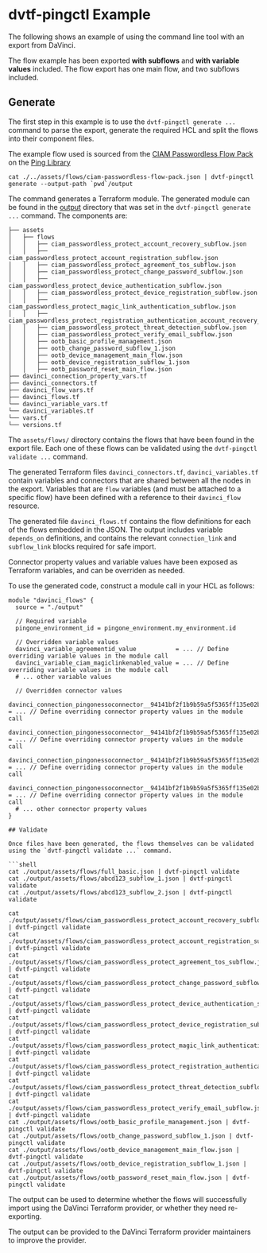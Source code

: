 # dvtf-pingctl Example

The following shows an example of using the command line tool with an export from DaVinci.

The flow example has been exported **with subflows** and **with variable values** included.  The flow export has one main flow, and two subflows included.

## Generate

The first step in this example is to use the `dvtf-pingctl generate ...` command to parse the export, generate the required HCL and split the flows into their component files.

The example flow used is sourced from the [CIAM Passwordless Flow Pack](https://library.pingidentity.com/page/ciam-passwordless-flow-pack) on the [Ping Library](https://library.pingidentity.com)

```shell
cat ./../assets/flows/ciam-passwordless-flow-pack.json | dvtf-pingctl generate --output-path `pwd`/output
```

The command generates a Terraform module.  The generated module can be found in the [output](./output) directory that was set in the `dvtf-pingctl generate ...` command. The components are:

```
├── assets
│   ├── flows
│   │   ├── ciam_passwordless_protect_account_recovery_subflow.json
│   │   ├── ciam_passwordless_protect_account_registration_subflow.json
│   │   ├── ciam_passwordless_protect_agreement_tos_subflow.json
│   │   ├── ciam_passwordless_protect_change_password_subflow.json
│   │   ├── ciam_passwordless_protect_device_authentication_subflow.json
│   │   ├── ciam_passwordless_protect_device_registration_subflow.json
│   │   ├── ciam_passwordless_protect_magic_link_authentication_subflow.json
│   │   ├── ciam_passwordless_protect_registration_authentication_account_recovery_main_flow.json
│   │   ├── ciam_passwordless_protect_threat_detection_subflow.json
│   │   ├── ciam_passwordless_protect_verify_email_subflow.json
│   │   ├── ootb_basic_profile_management.json
│   │   ├── ootb_change_password_subflow_1.json
│   │   ├── ootb_device_management_main_flow.json
│   │   ├── ootb_device_registration_subflow_1.json
│   │   ├── ootb_password_reset_main_flow.json
├── davinci_connection_property_vars.tf
├── davinci_connectors.tf
├── davinci_flow_vars.tf
├── davinci_flows.tf
└── davinci_variable_vars.tf
└── davinci_variables.tf
└── vars.tf
└── versions.tf
```

The `assets/flows/` directory contains the flows that have been found in the export file.  Each one of these flows can be validated using the `dvtf-pingctl validate ...` command.

The generated Terraform files `davinci_connectors.tf`, `davinci_variables.tf` contain variables and connectors that are shared between all the nodes in the export.  Variables that are `flow` variables (and must be attached to a specific flow) have been defined with a reference to their `davinci_flow` resource.

The generated file `davinci_flows.tf` contains the flow definitions for each of the flows embedded in the JSON.  The output includes variable `depends_on` definitions, and contains the relevant `connection_link` and `subflow_link` blocks required for safe import.

Connector property values and variable values have been exposed as Terraform variables, and can be overriden as needed.

To use the generated code, construct a module call in your HCL as follows:

```hcl
module "davinci_flows" {
  source = "./output"

  // Required variable
  pingone_environment_id = pingone_environment.my_environment.id

  // Overridden variable values
  davinci_variable_agreementid_value           = ... // Define overriding variable values in the module call
  davinci_variable_ciam_magiclinkenabled_value = ... // Define overriding variable values in the module call
  # ... other variable values

  // Overridden connector values
  davinci_connection_pingonessoconnector__94141bf2f1b9b59a5f5365ff135e02bb_clientId     = ... // Define overriding connector property values in the module call
  davinci_connection_pingonessoconnector__94141bf2f1b9b59a5f5365ff135e02bb_clientSecret = ... // Define overriding connector property values in the module call 
  davinci_connection_pingonessoconnector__94141bf2f1b9b59a5f5365ff135e02bb_envId        = ... // Define overriding connector property values in the module call
  davinci_connection_pingonessoconnector__94141bf2f1b9b59a5f5365ff135e02bb_region       = ... // Define overriding connector property values in the module call
  # ... other connector property values
}

## Validate

Once files have been generated, the flows themselves can be validated using the `dvtf-pingctl validate ...` command.

```shell
cat ./output/assets/flows/full_basic.json | dvtf-pingctl validate
cat ./output/assets/flows/abcd123_subflow_1.json | dvtf-pingctl validate
cat ./output/assets/flows/abcd123_subflow_2.json | dvtf-pingctl validate

cat ./output/assets/flows/ciam_passwordless_protect_account_recovery_subflow.json | dvtf-pingctl validate
cat ./output/assets/flows/ciam_passwordless_protect_account_registration_subflow.json | dvtf-pingctl validate
cat ./output/assets/flows/ciam_passwordless_protect_agreement_tos_subflow.json | dvtf-pingctl validate
cat ./output/assets/flows/ciam_passwordless_protect_change_password_subflow.json | dvtf-pingctl validate
cat ./output/assets/flows/ciam_passwordless_protect_device_authentication_subflow.json | dvtf-pingctl validate
cat ./output/assets/flows/ciam_passwordless_protect_device_registration_subflow.json | dvtf-pingctl validate
cat ./output/assets/flows/ciam_passwordless_protect_magic_link_authentication_subflow.json | dvtf-pingctl validate
cat ./output/assets/flows/ciam_passwordless_protect_registration_authentication_account_recovery_main_flow.json | dvtf-pingctl validate
cat ./output/assets/flows/ciam_passwordless_protect_threat_detection_subflow.json | dvtf-pingctl validate
cat ./output/assets/flows/ciam_passwordless_protect_verify_email_subflow.json | dvtf-pingctl validate
cat ./output/assets/flows/ootb_basic_profile_management.json | dvtf-pingctl validate
cat ./output/assets/flows/ootb_change_password_subflow_1.json | dvtf-pingctl validate
cat ./output/assets/flows/ootb_device_management_main_flow.json | dvtf-pingctl validate
cat ./output/assets/flows/ootb_device_registration_subflow_1.json | dvtf-pingctl validate
cat ./output/assets/flows/ootb_password_reset_main_flow.json | dvtf-pingctl validate
```

The output can be used to determine whether the flows will successfully import using the DaVinci Terraform provider, or whether they need re-exporting.

The output can be provided to the DaVinci Terraform provider maintainers to improve the provider.
